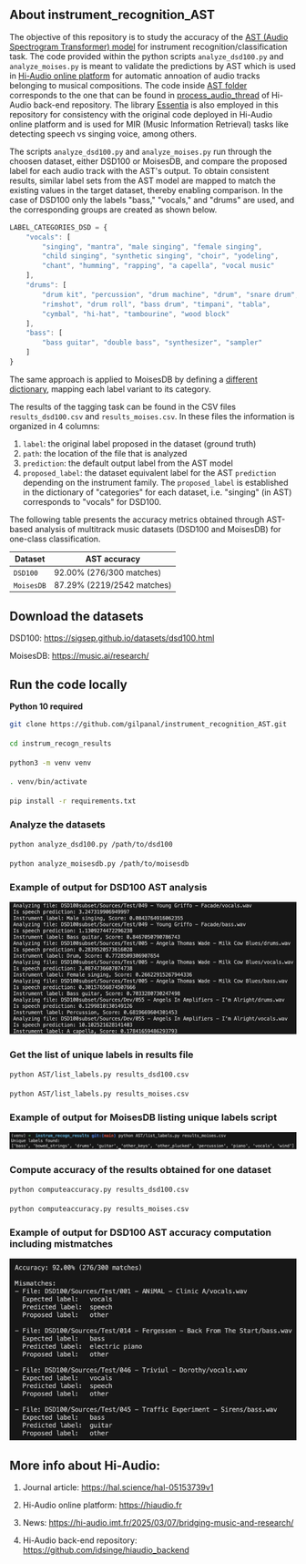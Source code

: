 ## About instrument_recognition_AST

The objective of this repository is to study the accuracy of the [AST (Audio Spectrogram Transformer) model](https://github.com/YuanGongND/ast) for instrument recognition/classification task. The code provided within the python scripts `analyze_dsd100.py` and `analyze_moises.py` is meant to validate the predictions by AST which is used in [Hi-Audio online platform](https://hiaudio.fr) for automatic annoation of audio tracks belonging to musical compositions. The code inside [AST folder](https://github.com/gilpanal/instrument_recognition_AST/tree/main/AST) corresponds to the one that can be found in [process_audio_thread](https://github.com/idsinge/hiaudio_backend/tree/main/process_audio_thread) of Hi-Audio back-end repository. The library [Essentia](https://essentia.upf.edu/essentia_python_tutorial.html) is also employed in this repository for consistency with the original code deployed in Hi-Audio online platform and is used for MIR (Music Information Retrieval) tasks like detecting speech vs singing voice, among others.

The scripts `analyze_dsd100.py` and `analyze_moises.py` run through the choosen dataset, either DSD100 or MoisesDB, and compare the proposed label for each audio track with the AST's output. To obtain consistent results, similar label sets from the AST model are mapped to match the existing values in the target dataset, thereby enabling comparison. In the case of DSD100 only the labels "bass," "vocals," and "drums" are used, and the corresponding groups are created as shown below.

```javascript
LABEL_CATEGORIES_DSD = {
    "vocals": [
        "singing", "mantra", "male singing", "female singing", 
        "child singing", "synthetic singing", "choir", "yodeling", 
        "chant", "humming", "rapping", "a capella", "vocal music"
    ],
    "drums": [
        "drum kit", "percussion", "drum machine", "drum", "snare drum", 
        "rimshot", "drum roll", "bass drum", "timpani", "tabla", 
        "cymbal", "hi-hat", "tambourine", "wood block"
    ],
    "bass": [
        "bass guitar", "double bass", "synthesizer", "sampler"
    ]
}
```

The same approach is applied to MoisesDB by defining a [different dictionary](https://github.com/gilpanal/instrument_recognition_AST/blob/70158392f8e993be706b6602a64aa6401703bc37/analyze_moisesdb.py#L10), mapping each label variant to its category. 

The results of the tagging task can be found in the CSV files `results_dsd100.csv` and `results_moises.csv`. In these files the information is organized in 4 columns:

1) `label`: the original label proposed in the dataset (ground truth)
2) `path`: the location of the file that is analyzed
3) `prediction`: the default output label from the AST model
4) `proposed_label`: the dataset equivalent label for the AST `prediction` depending on the instrument family. The `proposed_label` is established in the dictionary of "categories" for each dataset, i.e. "singing" (in AST) corresponds to "vocals" for DSD100.

The following table presents the accuracy metrics obtained through AST-based analysis of multitrack music datasets (DSD100 and MoisesDB) for one-class classification.

| Dataset      | AST accuracy                      |
|--------------|-----------------------------------|
| `DSD100`     | 92.00% (276/300 matches)          |
| `MoisesDB`   | 87.29% (2219/2542 matches)        |


## Download the datasets

DSD100: https://sigsep.github.io/datasets/dsd100.html

MoisesDB: https://music.ai/research/


## Run the code locally

**Python 10 required**

```bash
git clone https://github.com/gilpanal/instrument_recognition_AST.git

cd instrum_recogn_results

python3 -m venv venv

. venv/bin/activate

pip install -r requirements.txt
```
### Analyze the datasets

```bash
python analyze_dsd100.py /path/to/dsd100

python analyze_moisesdb.py /path/to/moisesdb
```
### Example of output for DSD100 AST analysis

![screenshot](doc/output_analysis.png)


### Get the list of unique labels in results file
```bash
python AST/list_labels.py results_dsd100.csv

python AST/list_labels.py results_moises.csv
```

### Example of output for MoisesDB listing unique labels script

![screenshot](doc/output_list_labels.png)

### Compute accuracy of the results obtained for one dataset
```bash
python computeaccuracy.py results_dsd100.csv

python computeaccuracy.py results_moises.csv
```
### Example of output for DSD100 AST accuracy computation including mistmatches

![screenshot](doc/output_accuracy.png)

## More info about Hi-Audio:

1) Journal article: https://hal.science/hal-05153739v1

2) Hi-Audio online platform: https://hiaudio.fr

3) News: https://hi-audio.imt.fr/2025/03/07/bridging-music-and-research/

4) Hi-Audio back-end repository: https://github.com/idsinge/hiaudio_backend

